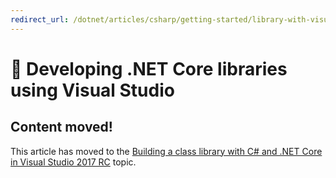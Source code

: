 ```yaml
---
redirect_url: /dotnet/articles/csharp/getting-started/library-with-visual-studio-2017
---
```


# 🔧 Developing .NET Core libraries using Visual Studio

## Content moved!
This article has moved to the [Building a class library with C# and .NET Core in Visual Studio 2017 RC](../../csharp/getting-started/library-with-visual-studio-2017.md) topic.